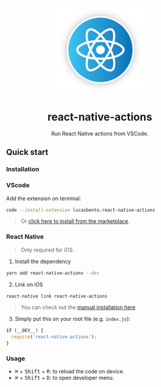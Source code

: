 <p align="center">
  <img alt="React Native Actions" title="React Native Actions" src="/media/logo.png" />
</p>

<h1 align="center">react-native-actions</h1>
<p align="center">
  Run React Native actions from VSCode.
</p>

## Quick start

### Installation

### VScode

Add the extension on terminal:
```bash
code --install-extension lucasbento.react-native-actions
```
> Or [click here to install from the marketplace](https://marketplace.visualstudio.com/items?itemName=lucasbento.react-native-actions).

### React Native

> Only required for iOS.

1. Install the dependency
```bash
yarn add react-native-actions --dev
```

2. Link on iOS
```bash
react-native link react-native-actions
```

> You can check out the [manual installation here](https://github.com/lucasbento/react-native-actions/blob/master/packages/react-native-actions/README.md#manual-installation).

3. Simply put this on your root file (e.g. `index.js`):
```js
if (__DEV__) {
  require('react-native-actions');
}
```

### Usage

- <kbd>⌘</kbd> + <kbd>Shift</kbd> + <kbd>R</kbd>: to reload the code on device.
- <kbd>⌘</kbd> + <kbd>Shift</kbd> + <kbd>D</kbd>: to open developer menu.
